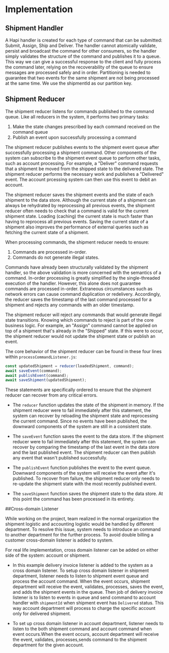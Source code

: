# Implementation

## Shipment Handler

A Hapi handler is created for each type of command that can be submitted:  Submit, Assign, Ship and Deliver. The handler cannot atomically validate, persist and broadcast the command for other consumers, so the handler simply validates the structure of the command and publishes it to a queue. This way we can give a successful response to the client and fully process the command later, relying on the recoverability of the queue to ensure messages are processed safely and in order. Partitioning is needed to guarantee that two events for the same shipment are not being processed at the same time. We use the shipmentId as our partition key.

## Shipment Reducer

The shipment reducer listens for commands published to the command queue. Like all reducers in the system, it performs two primary tasks:

1. Make the state changes prescribed by each command received on the command queue
2. Publish an event upon successfully processing a command

The shipment reducer publishes events to the shipment event queue after successfully processing a shipment command. Other components of the system can subscribe to the shipment event queue to perform other tasks, such as account processing. For example, a "Deliver" command requests that a shipment be moved from the shipped state to the delivered state. The shipment reducer performs the necessary work and publishes a "Delivered" event. The account prcessing system can then use this event to debit an account.

The shipment reducer saves the shipment events and the state of each shipment to the data store. Although the current state of a shipment can always be rehydrated by reprocessing all previous events, the shipment reducer often needs to check that a command is valid for the current shipment state. Loading (caching) the current state is much faster than having to reprocess all previous events. Saving the current state of a shipment also improves the performance of external queries such as fetching the current state of a shipment.

When processing commands, the shipment reducer needs to ensure:

1. Commands are processed in-order.
2. Commands do not generate illegal states.

Commands have already been structurally validated by the shipment handler, so the above validation is more concerned with the semantics of a command. In-order processing is greatly simplified by the single-threaded execution of the handler. However, this alone does not guarantee commands are processed in-order. Extraneous circumstances such as network errors can cause command duplication or redelivery. Accordingly, the reducer saves the timestamp of the last command processed for a shipment and rejects any commands with an older timestamp.

The shipment reducer will reject any commands that would generate illegal state transitions. Knowing which commands to reject is part of the core business logic. For example, an "Assign" command cannot be applied on top of a shipment that's already in the "Shipped" state. If this were to occur, the shipment reducer would not update the shipment state or publish an event.

The core behavior of the shipment reducer can be found in these four lines within `processCommandListener.js`:

```js
const updatedShipment = reducer(loadedShipment, command);
await saveEvent(command);
await publishEvent(command);
await saveShipment(updatedShipment);
```

These statements are specifically ordered to ensure that the shipment reducer can recover from any critical errors.

- The `reducer` function updates the state of the shipment in memory. If the shipment reducer were to fail immediately after this statement, the system can recover by reloading the shipment state and reprocessing the current command. Since no events have been published, the downward components of the system are still in a consistent state.

- The `saveEvent` function saves the event to the data store. If the shipment reducer were to fail immediately after this statement, the system can recover by comparing the timestamp of the last event in the data store and the last published event. The shipment reducer can then publish any event that wasn't published successfully.

- The `publishEvent` function publishes the event to the event queue. Downward components of the system will receive the event after it's published. To recover from failure, the shipment reducer only needs to re-update the shipment state with the most recently published event.

- The `saveShipment` function saves the shipment state to the data store. At this point the command has been processed in its entirety.

##Cross-domain Listener

While working on the project, team realized in the normal organization the shipment logistic and accounting logistic would be handled by different department. To resolve this issue, system needs to introduce an command to another department for the further process. To avoid double billing a customer cross-domain listener is added to system.

For real life implementation, cross domain listener can be added on either side of the system: account or shipment. 

- In this example delivery invoice listener is added to the system as a cross domain listener. 
To setup cross domain listener in shipment department, listener needs to listen to shipment event queue and process the account command.
When the event occurs, shipment department will receive the event, validates, processes, saves the event, and adds the shipment events in the queue. Then job of delivery invoice listener is to listen to events in queue and send command to account handler with `shipmentId`  when shipment event has `Delivered` status. This way account department will process to charge the specific account only for delivered shipment.

- To set up cross domain listener in account department, listener needs to listen to the both shipment command and account command when event occurs.When the event occurs, account department will receive the event, validates, processes,sends command to the shipment department for the given account.

